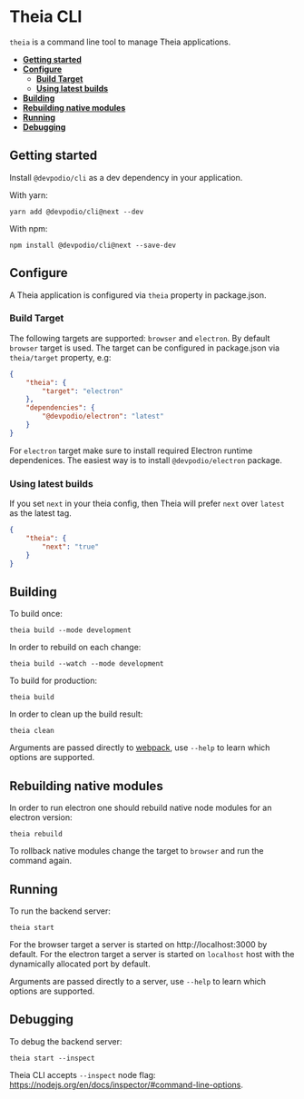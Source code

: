 # Theia CLI

`theia` is a command line tool to manage Theia applications.

- [**Getting started**](#getting-started)
- [**Configure**](#configure)
  - [**Build Target**](#build-target)
  - [**Using latest builds**](#using-latest-builds)
- [**Building**](#building)
- [**Rebuilding native modules**](#rebuilding-native-modules)
- [**Running**](#running)
- [**Debugging**](#debugging)

## Getting started

Install `@devpodio/cli` as a dev dependency in your application.

With yarn:

    yarn add @devpodio/cli@next --dev

With npm:

    npm install @devpodio/cli@next --save-dev

## Configure

A Theia application is configured via `theia` property in package.json.

### Build Target

The following targets are supported: `browser` and `electron`. By default `browser` target is used.
The target can be configured in package.json via `theia/target` property, e.g:

```json
{
    "theia": {
        "target": "electron"
    },
    "dependencies": {
        "@devpodio/electron": "latest"
    }
}
```

For `electron` target make sure to install required Electron runtime dependenices. The easiest way is to install `@devpodio/electron` package.

### Using latest builds

If you set `next` in your theia config, then Theia will prefer `next` over `latest` as the latest tag.

```json
{
    "theia": {
        "next": "true"
    }
}
```

## Building

To build once:

    theia build --mode development

In order to rebuild on each change:

    theia build --watch --mode development

To build for production:

    theia build

In order to clean up the build result:

    theia clean

Arguments are passed directly to [webpack](https://webpack.js.org/), use `--help` to learn which options are supported.

## Rebuilding native modules

In order to run electron one should rebuild native node modules for an electron version:

    theia rebuild

To rollback native modules change the target to `browser` and run the command again.

## Running

To run the backend server:

    theia start

For the browser target a server is started on http://localhost:3000 by default.
For the electron target a server is started on `localhost` host with the dynamically allocated port by default.

Arguments are passed directly to a server, use `--help` to learn which options are supported.

## Debugging

To debug the backend server:

    theia start --inspect

Theia CLI accepts `--inspect` node flag: https://nodejs.org/en/docs/inspector/#command-line-options.
